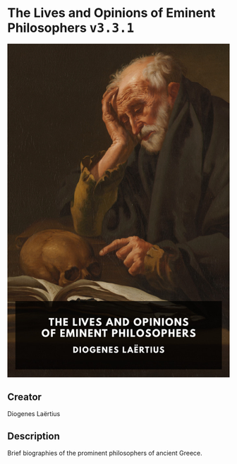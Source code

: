 
# The Lives and Opinions of Eminent Philosophers <kbd>v3.3.1</kbd>

<center>
  <img src="./cover-1024.jpg"/>
</center>

## Creator
Diogenes Laërtius

## Description
Brief biographies of the prominent philosophers of ancient Greece.
